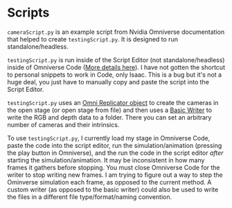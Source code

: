 # Scripts

`cameraScript.py` is an example script from Nvidia Omniverse documentation that helped to create `testingScript.py`. It is designed to run standalone/headless.

`testingScript.py` is run inside of the Script Editor (not standalone/headless) inside of Omniverse Code ([More details here](https://docs.omniverse.nvidia.com/app_code/prod_extensions/ext_script-editor.html)). I have not gotten the shortcut to personal snippets to work in Code, only Isaac. This is a bug but it's not a huge deal, you just have to manually copy and paste the script into the Script Editor.

`testingScript.py` uses an [Omni Replicator object](https://docs.omniverse.nvidia.com/prod_extensions/prod_extensions/ext_replicator.html) to create the cameras in the open stage (or open stage from file) and then uses a [Basic Writer](https://docs.omniverse.nvidia.com/prod_extensions/prod_extensions/ext_replicator/programmatic_visualization.html) to write the RGB and depth data to a folder. There you can set an arbitrary number of cameras and their intrinsics.

To use `testingScript.py`, I currently load my stage in Omniverse Code, paste the code into the script editor, run the simulation/animation (pressing the play button in Omniverse), and the run the code in the script editor *after* starting the simulation/animation. It may be inconsistent in how many frames it gathers before stopping. You must close Omniverse Code for the writer to stop writing new frames. I am trying to figure out a way to step the Ominverse simulation each frame, as opposed to the current method. A custom writer (as opposed to the basic writer) could also be used to write the files in a different file type/format/naming convention.